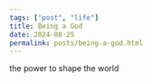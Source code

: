 ```yaml
---
tags: ["post", "life"] 
title: Being a God
date: 2024-08-25
permalink: posts/being-a-god.html
---
```

the power to shape the world
